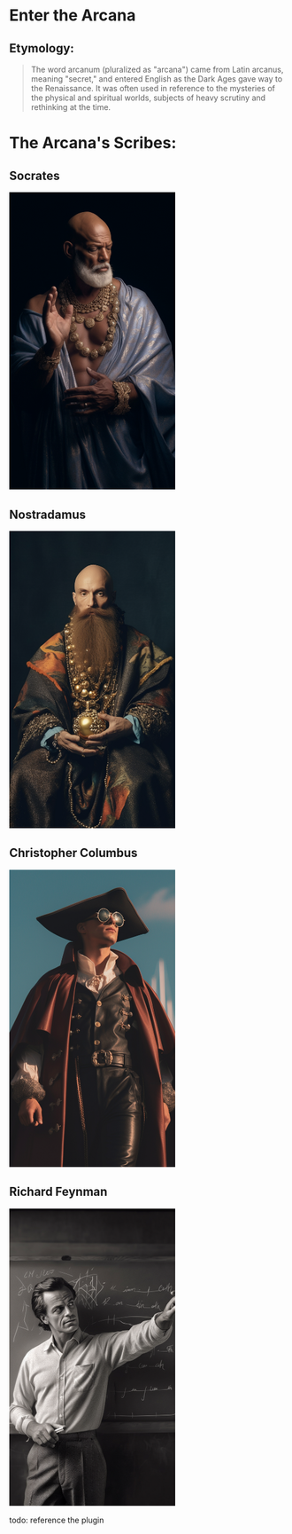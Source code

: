 # Enter the Arcana

## Etymology:

> The word arcanum (pluralized as "arcana") came from Latin arcanus, meaning "secret," and entered English as the Dark Ages gave way to the Renaissance. It was often used in reference to the mysteries of the physical and spiritual worlds, subjects of heavy scrutiny and rethinking at the time.

# The Arcana's Scribes:

## Socrates

<img src='imgs/Socrates.png' width=300/>

## Nostradamus

<img src='imgs/Nostradamus' width=300/>

## Christopher Columbus

<img src='imgs/Columbus.png' width=300/>

## Richard Feynman

<img src='imgs/Feynman' width=300/>

todo: reference the plugin
